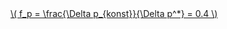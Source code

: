 <a href="/eco2_guide_center/1.%20ECO2%20Logic%20Guide/Hee1_Equation_List.html" class="equation-link" target="_blank" rel="noopener noreferrer">
  \( f_p = \frac{\Delta p_{konst}}{\Delta p^*} = 0.4 \) 
</a>
